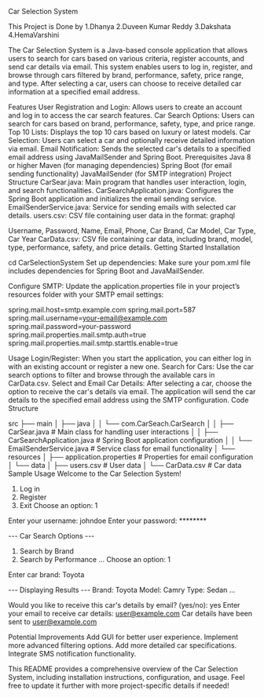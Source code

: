 Car Selection System

This Project is Done by
1.Dhanya
2.Duveen Kumar Reddy
3.Dakshata
4.HemaVarshini

The Car Selection System is a Java-based console application that allows users to search for cars based on various criteria, register accounts, and send car details via email. This system enables users to log in, register, and browse through cars filtered by brand, performance, safety, price range, and type. After selecting a car, users can choose to receive detailed car information at a specified email address.

Features
User Registration and Login: Allows users to create an account and log in to access the car search features.
Car Search Options: Users can search for cars based on brand, performance, safety, type, and price range.
Top 10 Lists: Displays the top 10 cars based on luxury or latest models.
Car Selection: Users can select a car and optionally receive detailed information via email.
Email Notification: Sends the selected car's details to a specified email address using JavaMailSender and Spring Boot.
Prerequisites
Java 8 or higher
Maven (for managing dependencies)
Spring Boot (for email sending functionality)
JavaMailSender (for SMTP integration)
Project Structure
CarSear.java: Main program that handles user interaction, login, and search functionalities.
CarSearchApplication.java: Configures the Spring Boot application and initializes the email sending service.
EmailSenderService.java: Service for sending emails with selected car details.
users.csv: CSV file containing user data in the format:
graphql

Username, Password, Name, Email, Phone, Car Brand, Car Model, Car Type, Car Year
CarData.csv: CSV file containing car data, including brand, model, type, performance, safety, and price details.
Getting Started
Installation

cd CarSelectionSystem
Set up dependencies: Make sure your pom.xml file includes dependencies for Spring Boot and JavaMailSender.

Configure SMTP: Update the application.properties file in your project’s resources folder with your SMTP email settings:

spring.mail.host=smtp.example.com
spring.mail.port=587
spring.mail.username=your-email@example.com
spring.mail.password=your-password
spring.mail.properties.mail.smtp.auth=true
spring.mail.properties.mail.smtp.starttls.enable=true

Usage
Login/Register: When you start the application, you can either log in with an existing account or register a new one.
Search for Cars: Use the car search options to filter and browse through the available cars in CarData.csv.
Select and Email Car Details:
After selecting a car, choose the option to receive the car's details via email.
The application will send the car details to the specified email address using the SMTP configuration.
Code Structure


src
├── main
│   ├── java
│   │   └── com.CarSeach.CarSearch
│   │       ├── CarSear.java                  # Main class for handling user interactions
│   │       ├── CarSearchApplication.java      # Spring Boot application configuration
│   │       └── EmailSenderService.java        # Service class for email functionality
│   └── resources
│       ├── application.properties             # Properties for email configuration
│       └── data
│           ├── users.csv                      # User data
│           └── CarData.csv                    # Car data
Sample Usage
Welcome to the Car Selection System!
1. Log in
2. Register
3. Exit
Choose an option: 1

Enter your username: johndoe
Enter your password: ********

--- Car Search Options ---
1. Search by Brand
2. Search by Performance
...
Choose an option: 1

Enter car brand: Toyota

--- Displaying Results ---
Brand: Toyota
Model: Camry
Type: Sedan
...

Would you like to receive this car's details by email? (yes/no): yes
Enter your email to receive car details: user@example.com
Car details have been sent to user@example.com

Potential Improvements
Add GUI for better user experience.
Implement more advanced filtering options.
Add more detailed car specifications.
Integrate SMS notification functionality.


This README provides a comprehensive overview of the Car Selection System, including installation instructions, configuration, and usage. Feel free to update it further with more project-specific details if needed!